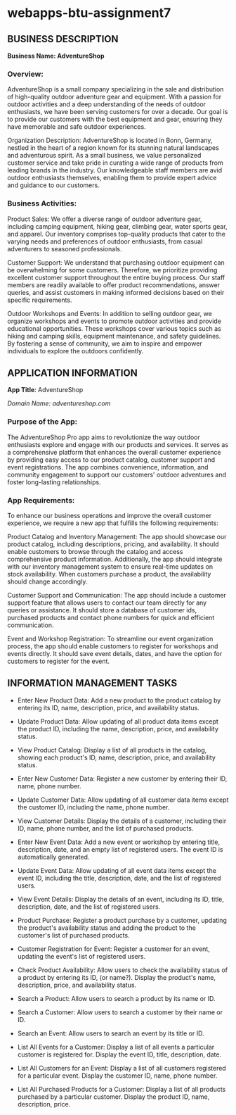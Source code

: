 # webapps-btu-assignment7

## BUSINESS DESCRIPTION ##

**Business Name: AdventureShop**

### Overview:
AdventureShop is a small company specializing in the sale and distribution of high-quality outdoor adventure gear and equipment. With a passion for outdoor activities and a deep understanding of the needs of outdoor enthusiasts, we have been serving customers for over a decade. Our goal is to provide our customers with the best equipment and gear, ensuring they have memorable and safe outdoor experiences.

Organization Description:
AdventureShop is located in Bonn, Germany, nestled in the heart of a region known for its stunning natural landscapes and adventurous spirit. As a small business, we value personalized customer service and take pride in curating a wide range of products from leading brands in the industry. Our knowledgeable staff members are avid outdoor enthusiasts themselves, enabling them to provide expert advice and guidance to our customers.

### Business Activities:

Product Sales: We offer a diverse range of outdoor adventure gear, including camping equipment, hiking gear, climbing gear, water sports gear, and apparel. Our inventory comprises top-quality products that cater to the varying needs and preferences of outdoor enthusiasts, from casual adventurers to seasoned professionals.

Customer Support: We understand that purchasing outdoor equipment can be overwhelming for some customers. Therefore, we prioritize providing excellent customer support throughout the entire buying process. Our staff members are readily available to offer product recommendations, answer queries, and assist customers in making informed decisions based on their specific requirements.

Outdoor Workshops and Events: In addition to selling outdoor gear, we organize workshops and events to promote outdoor activities and provide educational opportunities. These workshops cover various topics such as hiking and camping skills, equipment maintenance, and safety guidelines. By fostering a sense of community, we aim to inspire and empower individuals to explore the outdoors confidently.

## APPLICATION INFORMATION ##

**App Title**: AdventureShop

*Domain Name: adventureshop.com*

### Purpose of the App:
The AdventureShop Pro app aims to revolutionize the way outdoor enthusiasts explore and engage with our products and services. It serves as a comprehensive platform that enhances the overall customer experience by providing easy access to our product catalog, customer support and event registrations. The app combines convenience, information, and community engagement to support our customers' outdoor adventures and foster long-lasting relationships.

### App Requirements:
To enhance our business operations and improve the overall customer experience, we require a new app that fulfills the following requirements:

Product Catalog and Inventory Management: The app should showcase our product catalog, including descriptions, pricing, and availability. It should enable customers to browse through the catalog and access comprehensive product information. Additionally, the app should integrate with our inventory management system to ensure real-time updates on stock availability. When customers purchase a product, the availability should change accordingly.

Customer Support and Communication: The app should include a customer support feature that allows users to contact our team directly for any queries or assistance. It should store a database of customer ids, purchased products and contact phone numbers for quick and efficient communication.

Event and Workshop Registration: To streamline our event organization process, the app should enable customers to register for workshops and events directly. It should save event details, dates, and have the option for customers to register for the event. 

## **INFORMATION MANAGEMENT TASKS** ##

- Enter New Product Data: Add a new product to the product catalog by entering its ID, name, description, price, and availability status.

- Update Product Data: Allow updating of all product data items except the product ID, including the name, description, price, and availability status.

- View Product Catalog: Display a list of all products in the catalog, showing each product's ID, name, description, price, and availability status.

- Enter New Customer Data: Register a new customer by entering their ID, name, phone number.

- Update Customer Data: Allow updating of all customer data items except the customer ID, including the name, phone number.

- View Customer Details: Display the details of a customer, including their ID, name, phone number, and the list of purchased products.

- Enter New Event Data: Add a new event or workshop by entering title, description, date, and an empty list of registered users. The event ID is automatically generated.

- Update Event Data: Allow updating of all event data items except the event ID, including the title, description, date, and the list of registered users.

- View Event Details: Display the details of an event, including its ID, title, description, date, and the list of registered users.

- Product Purchase: Register a product purchase by a customer, updating the product's availability status and adding the product to the customer's list of purchased products.

- Customer Registration for Event: Register a customer for an event, updating the event's list of registered users.

- Check Product Availability: Allow users to check the availability status of a product by entering its ID, (or name?). Display the product's name, description, price, and availability status.

- Search a Product: Allow users to search a product by its name or ID.

- Search a Customer: Allow users to search a customer by their name or ID.

- Search an Event: Allow users to search an event by its title or ID.

- List All Events for a Customer: Display a list of all events a particular customer is registered for. Display the event ID, title, description, date.

- List All Customers for an Event: Display a list of all customers registered for a particular event. Display the customer ID, name, phone number.

- List All Purchased Products for a Customer: Display a list of all products purchased by a particular customer. Display the product ID, name, description, price.
